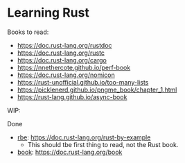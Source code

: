 # Learning Rust

Books to read:

- https://doc.rust-lang.org/rustdoc
- https://doc.rust-lang.org/rustc
- https://doc.rust-lang.org/cargo
- https://nnethercote.github.io/perf-book
- https://doc.rust-lang.org/nomicon
- https://rust-unofficial.github.io/too-many-lists
- https://picklenerd.github.io/pngme_book/chapter_1.html
- https://rust-lang.github.io/async-book

WIP:

Done

- [rbe](./rbe): https://doc.rust-lang.org/rust-by-example
  - This should tbe first thing to read, not the Rust book.
- [book](./book): https://doc.rust-lang.org/book
